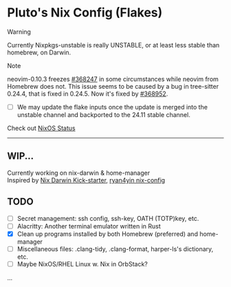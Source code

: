 # Pluto's Nix Config (Flakes)

> [!WARNING]
> Currently Nixpkgs-unstable is really UNSTABLE, or at least less stable than homebrew, on Darwin.

> [!NOTE]
> neovim-0.10.3 freezes [#368247](https://github.com/NixOS/nixpkgs/issues/368247) in some
> circumstances while neovim from Homebrew does not.
> This issue seems to be caused by a bug in tree-sitter 0.24.4, that is fixed in 0.24.5.
> Now it's fixed by [#368952](https://github.com/NixOS/nixpkgs/pull/368952).
> - [ ] We may update the flake inputs once the update is merged into the unstable channel
> and backported to the 24.11 stable channel.
>
> Check out [NixOS Status](https://status.nixos.org)


---
## WIP...

Currently working on nix-darwin & home-manager  
Inspired by [Nix Darwin Kick-starter](https://github.com/ryan4yin/nix-darwin-kickstarter), 
[ryan4yin nix-config](https://github.com/ryan4yin/nix-config)

## TODO

- [ ] Secret management: ssh config, ssh-key, OATH (TOTP)key, etc.
- [ ] Alacritty: Another terminal emulator written in Rust
- [x] Clean up programs installed by both Homebrew (preferred) and home-manager
- [ ] Miscellaneous files: .clang-tidy, .clang-format, harper-ls's dictionary, etc.
- [ ] Maybe NixOS/RHEL Linux w. Nix in OrbStack?

...

